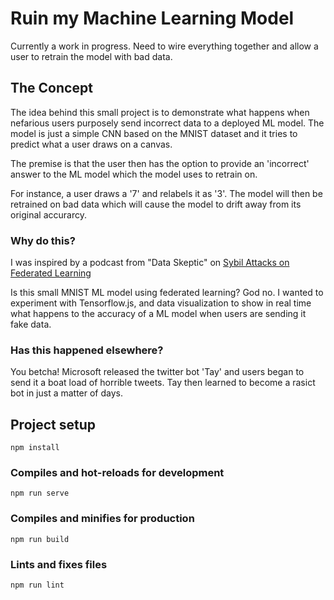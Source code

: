 # Ruin my Machine Learning Model

Currently a work in progress. Need to wire everything together and allow a user to retrain the model with bad data.

## The Concept
The idea behind this small project is to demonstrate what happens when nefarious users purposely send incorrect data to a deployed ML model.  The model is just a simple CNN based on the MNIST dataset and it tries to predict what a user draws on a canvas.  

The premise is that the user then has the option to provide an 'incorrect' answer to the ML model which the model uses to retrain on.

For instance, a user draws a '7' and relabels it as '3'.  The model will then be retrained on bad data which will cause the model to drift away from its original accurarcy.

### Why do this?
I was inspired by a podcast from "Data Skeptic" on [Sybil Attacks on Federated Learning]( https://podcasts.google.com/feed/aHR0cHM6Ly9kYXRhc2tlcHRpYy5saWJzeW4uY29tL3Jzcw/episode/MTM1MGRkZGEtOTY3ZC00ODBjLWE4NzctMWRhYTY3Yjc2Zjlh?hl=en&ved=2ahUKEwiz-cy3woztAhXIi54KHdpjDgMQieUEegQIExAF&ep=6)

Is this small MNIST ML model using federated learning? God no.  I wanted to experiment with Tensorflow.js, and data visualization to show in real time what happens to the accuracy of a ML model when users are sending it fake data.

### Has this happened elsewhere?
You betcha!  Microsoft released the twitter bot 'Tay' and users began to send it a boat load of horrible tweets.  Tay then learned to become a rasict bot in just a matter of days.

## Project setup
```
npm install
```

### Compiles and hot-reloads for development
```
npm run serve
```

### Compiles and minifies for production
```
npm run build
```

### Lints and fixes files
```
npm run lint
```

